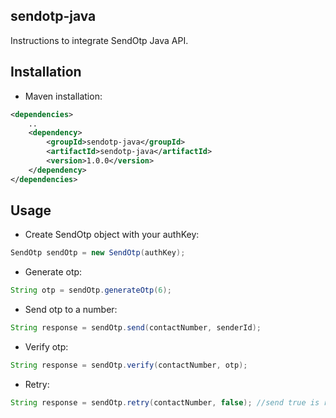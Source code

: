 ## sendotp-java

Instructions to integrate SendOtp Java API.

Installation
-------------

* Maven installation:

```xml
<dependencies>
	..
    <dependency>
        <groupId>sendotp-java</groupId>
        <artifactId>sendotp-java</artifactId>
        <version>1.0.0</version>
    </dependency>
</dependencies>
```

Usage
-------

* Create SendOtp object with your authKey:

```java
SendOtp sendOtp = new SendOtp(authKey);
```

* Generate otp:

```java
String otp = sendOtp.generateOtp(6);
```

* Send otp to a number:

```java
String response = sendOtp.send(contactNumber, senderId);
```

* Verify otp:

```java
String response = sendOtp.verify(contactNumber, otp);
```

* Retry:

```java
String response = sendOtp.retry(contactNumber, false); //send true is retrying for voice
```